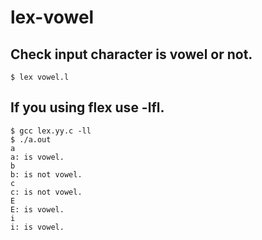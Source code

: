 
# lex-vowel


## Check input character is vowel or not.

```
$ lex vowel.l
```

## If you using flex use -lfl.
```
$ gcc lex.yy.c -ll
$ ./a.out
a
a: is vowel.
b
b: is not vowel.
c
c: is not vowel.
E
E: is vowel.
i
i: is vowel.
```
